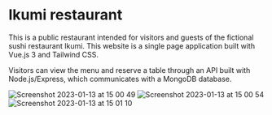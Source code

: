 # Ikumi restaurant

This is a public restaurant intended for visitors and guests of the fictional sushi restaurant Ikumi.
This website is a single page application built with Vue.js 3 and Tailwind CSS.

Visitors can view the menu and reserve a table through an API built with Node.js/Express, which communicates with a MongoDB database.

![Screenshot 2023-01-13 at 15 00 49](https://user-images.githubusercontent.com/78862890/212337580-4dc48736-c5a3-4b87-b60c-eac72ea4b768.png)
![Screenshot 2023-01-13 at 15 00 54](https://user-images.githubusercontent.com/78862890/212337589-424dc335-8385-44d4-8cb5-8e8ce22bf82c.png)
![Screenshot 2023-01-13 at 15 01 10](https://user-images.githubusercontent.com/78862890/212337597-9973e0fa-36de-44d0-84ae-7b33fa215690.png)
